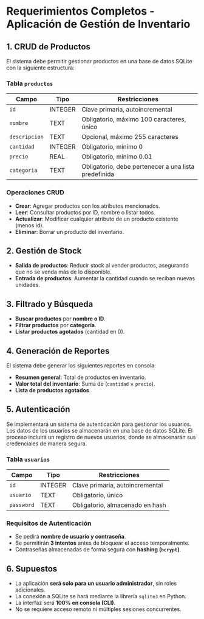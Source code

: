# **Requerimientos Completos - Aplicación de Gestión de Inventario**

## **1. CRUD de Productos**
El sistema debe permitir gestionar productos en una base de datos SQLite con la siguiente estructura:

### **Tabla `productos`**
| Campo        | Tipo      | Restricciones                                |
|-------------|----------|----------------------------------------------|
| `id`        | INTEGER  | Clave primaria, autoincremental              |
| `nombre`    | TEXT     | Obligatorio, máximo 100 caracteres, único     |
| `descripcion` | TEXT   | Opcional, máximo 255 caracteres               |
| `cantidad`  | INTEGER  | Obligatorio, mínimo 0                         |
| `precio`    | REAL     | Obligatorio, mínimo 0.01                      |
| `categoria` | TEXT     | Obligatorio, debe pertenecer a una lista predefinida |

### **Operaciones CRUD**
- **Crear**: Agregar productos con los atributos mencionados.
- **Leer**: Consultar productos por ID, nombre o listar todos.
- **Actualizar**: Modificar cualquier atributo de un producto existente (menos id).
- **Eliminar**: Borrar un producto del inventario.

## **2. Gestión de Stock**
- **Salida de productos**: Reducir stock al vender productos, asegurando que no se venda más de lo disponible.
- **Entrada de productos**: Aumentar la cantidad cuando se reciban nuevas unidades.

## **3. Filtrado y Búsqueda**
- **Buscar productos** por **nombre o ID**.
- **Filtrar productos** por **categoría**.
- **Listar productos agotados** (cantidad en 0).

## **4. Generación de Reportes**
El sistema debe generar los siguientes reportes en consola:
- **Resumen general**: Total de productos en inventario.
- **Valor total del inventario**: Suma de (`cantidad` × `precio`).
- **Lista de productos agotados**.

## **5. Autenticación**
Se implementará un sistema de autenticación para gestionar los usuarios. Los datos de los usuarios se almacenarán en una base de datos SQLite. 
El proceso incluirá un registro de nuevos usuarios, donde se almacenarán sus credenciales de manera segura.

### **Tabla `usuarios`**
| Campo      | Tipo      | Restricciones                              |
|-----------|----------|------------------------------------------|
| `id`      | INTEGER  | Clave primaria, autoincremental         |
| `usuario` | TEXT     | Obligatorio, único                      |
| `password` | TEXT    | Obligatorio, almacenado en hash         |

### **Requisitos de Autenticación**
- Se pedirá **nombre de usuario y contraseña**.
- Se permitirán **3 intentos** antes de bloquear el acceso temporalmente.
- Contraseñas almacenadas de forma segura con **hashing (`bcrypt`)**.

## **6. Supuestos**
- La aplicación **será solo para un usuario administrador**, sin roles adicionales.
- La conexión a SQLite se hará mediante la librería `sqlite3` en Python.
- La interfaz será **100% en consola (CLI)**.
- No se requiere acceso remoto ni múltiples sesiones concurrentes.
